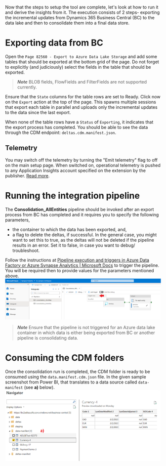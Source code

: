 Now that the steps to setup the tool are complete, let's look at how to run it and derive the insights from it. The execution consists of 2 steps- exporting the incremental updates from Dynamics 365 Business Central (BC) to the data lake and then to consolidate them into a final data store.

# Exporting data from BC
Open the `Page 82560 - Export to Azure Data Lake Storage` and add some tables that should be exported at the bottom grid of the page. Do not forget to explicitly (and judiciously) select the fields in the table that should be exported.

> **<em>Note</em>** BLOB fields, FlowFields and FilterFields are not supported currently.

Ensure that the `State` columns for the table rows are set to Ready. Click now on the `Export` action at the top of the page. This spawns multiple sessions that export each table in parallel and uploads only the incremental updates to the data since the last export. 

When none of the table rows have a `Status` of `Exporting`, it indicates that the export process has completed. You should be able to see the data through the CDM endpoint: `deltas.cdm.manifest.json`.

## Telemetry
You may switch off the telemetry by turning the "Emit telemetry" flag to off on the main setup page. When switched on, operational telemetry is pushed to any Application Insights account specified on the extension by the publisher. [Read more](https://docs.microsoft.com/en-us/dynamics365/business-central/dev-itpro/administration/telemetry-overview).

# Running the integration pipeline
The **Consolidation_AllEntities** pipeline should be invoked after an export process from BC has completed and it requires you to specify the following parameters,
- the container to which the data has been exported, and,
- a flag to delete the deltas, if successful. In the general case, you might want to set this to true, as the deltas will not be deleted if the pipeline results in an error. Set it to false, in case you want to debug/ troubleshoot.

Follow the instructions at [Pipeline execution and triggers in Azure Data Factory or Azure Synapse Analytics | Microsoft Docs](https://docs.microsoft.com/en-us/azure/data-factory/concepts-pipeline-execution-triggers) to trigger the pipeline. You will be required then to provide values for the parameters mentioned above.
![Trigger pipeline run](/.assets/synapseTriggerNow.png)

> **<em>Note</em>** Ensure that the pipeline is not triggered for an Azure data lake container in which data is either being exported from BC or another pipeline is consolidating data.

# Consuming the CDM folders
Once the consolidation run is completed, the CDM folder is ready to be consumed using the `data.manifest.cdm.json` file. In the given sample screenshot from Power BI, that translates to a data source called `data-manifest` (see **a)** below). 
![Sample Power BI](/.assets/powerBI.png)
